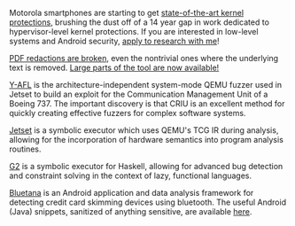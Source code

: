 Motorola smartphones are starting to get [state-of-the-art kernel protections](https://motorolanews.com/motorola-introduces-the-motorola-edge-40-business-edition/#:~:text=With%20moto%20edge%2040%20business%20edition%2C%20Motorola%20is,threats%20and%20exploits%20used%20to%20target%20their%20devices.), brushing the dust off of a 14 year gap in work dedicated to hypervisor-level kernel protections. If you are interested in low-level systems and Android security, [apply to research with me](https://jobs.lenovo.com/en_US/careers/Jobdetail?jobId=54898#)!  

[PDF redactions are broken](https://arxiv.org/abs/2206.02285), 
even the nontrivial ones where the underlying text is removed.
[Large parts of the tool are now available!](https://github.com/maxwell-bland/deredaction)

[Y-AFL](https://github.com/maxwell-bland/yafl) is the architecture-independent 
system-mode QEMU fuzzer used in Jetset to build an exploit for the Communication 
Management Unit of a Boeing 737.
The important discovery is that CRIU is an excellent method for quickly creating effective fuzzers for complex software systems.

[Jetset](https://github.com/aerosec/jetset) is a symbolic executor which uses
QEMU's TCG IR during analysis, allowing for the incorporation of hardware
semantics into program analysis routines.

[G2](https://github.com/BillHallahan/G2) is a symbolic executor for Haskell,
allowing for advanced bug detection and constraint solving in the context of
lazy, functional languages.

[Bluetana](https://www.usenix.org/system/files/sec19-bhaskar.pdf) is an Android application 
and data analysis framework for detecting credit card skimming devices using bluetooth. The useful Android (Java) snippets, sanitized of anything sensitive, 
are available [here](https://github.com/maxwell-bland/android-snippets).

